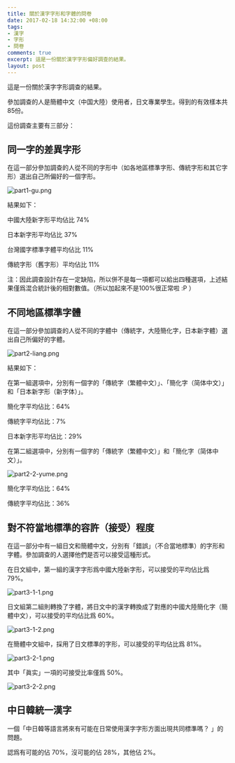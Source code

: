 ```yaml
---
title: 關於漢字字形和字體的問卷
date: 2017-02-18 14:32:00 +08:00
tags:
- 漢字
- 字形
- 問卷
comments: true
excerpt: 這是一份關於漢字字形偏好調查的結果。
layout: post
---
```


這是一份關於漢字字形調查的結果。

參加調查的人是簡體中文（中国大陸）使用者，日文專業學生。得到的有效樣本共85份。

這份調查主要有三部分：

## 同一字的差異字形

在這一部分參加調查的人從不同的字形中（如各地區標準字形、傳統字形和其它字形）選出自己所偏好的一個字形。

![part1-gu.png](https://ooo.0o0.ooo/2017/02/18/58a7eb1bca113.png)

結果如下：

中國大陸新字形平均佔比 74%

日本新字形平均佔比 37%

台灣國字標準字體平均佔比 11%

傳統字形（舊字形）平均佔比 11%

注：因此調查設計存在一定缺陷，所以併不是每一項都可以給出四種選項，上述結果僅爲混合統計後的相對數值。（所以加起來不是100%很正常啦 :P ）


## 不同地區標準字體

在這一部分參加調查的人從不同的字體中（傳統字，大陸簡化字，日本新字體）選出自己所偏好的字體。

![part2-liang.png](https://ooo.0o0.ooo/2017/02/18/58a7eba2c2504.png)

結果如下：

在第一組選項中，分別有一個字的「傳統字（繁體中文）」、「簡化字（简体中文）」和「日本新字形（新字体）」。

簡化字平均佔比：64%

傳統字平均佔比：7%

日本新字形平均佔比：29%

在第二組選項中，分別有一個字的「傳統字（繁體中文）」和「簡化字（简体中文）」。

![part2-2-yume.png](https://ooo.0o0.ooo/2017/02/18/58a7ebdf162a9.png)

簡化字平均佔比：64%

傳統字平均佔比：36%

## 對不符當地標準的容許（接受）程度

在這一部分中有一組日文和簡體中文，分別有「錯誤」（不合當地標準）的字形和字體。參加調查的人選擇他們是否可以接受這種形式。

在日文組中，第一組的漢字字形爲中國大陸新字形，可以接受的平均佔比爲 79%。

![part3-1-1.png](https://ooo.0o0.ooo/2017/02/18/58a7ec9f81cc6.png)


日文組第二組則轉換了字體，將日文中的漢字轉換成了對應的中國大陸簡化字（簡體中文），可以接受的平均佔比爲 60%。

![part3-1-2.png](https://ooo.0o0.ooo/2017/02/18/58a7ec9f9396e.png)

在簡體中文組中，採用了日文標準的字形，可以接受的平均佔比爲 81%。

![part3-2-1.png](https://ooo.0o0.ooo/2017/02/18/58a7ec9f854a6.png)

其中「眞实」一項的可接受比率僅爲 50%。

![part3-2-2.png](https://ooo.0o0.ooo/2017/02/18/58a7ec9f7ea2d.png)


## 中日韓統一漢字

一個「中日韓等語言將來有可能在日常使用漢字字形方面出現共同標準嗎？ 」的問題。

認爲有可能的佔 70%，沒可能的佔 28%，其他佔 2%。
